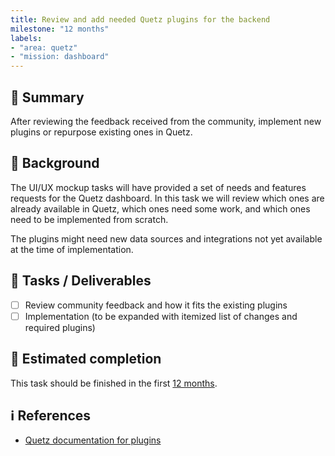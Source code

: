 ```yaml
---
title: Review and add needed Quetz plugins for the backend
milestone: "12 months"
labels:
- "area: quetz"
- "mission: dashboard"
---
```


## 📌 Summary

After reviewing the feedback received from the community, implement new plugins or repurpose existing ones in Quetz.

## 📝 Background

The UI/UX mockup tasks will have provided a set of needs and features requests for the Quetz dashboard.
In this task we will review which ones are already available in Quetz, which ones need some work, and which ones need to be implemented from scratch.

The plugins might need new data sources and integrations not yet available at the time of implementation.

## 🚀 Tasks / Deliverables

- [ ] Review community feedback and how it fits the existing plugins
- [ ] Implementation (to be expanded with itemized list of changes and required plugins)

## 📅 Estimated completion

This task should be finished in the first [12 months](__MILESTONE_URL__).

## ℹ️ References

- [Quetz documentation for plugins](https://quetz.readthedocs.io/en/latest/plugins.html)
